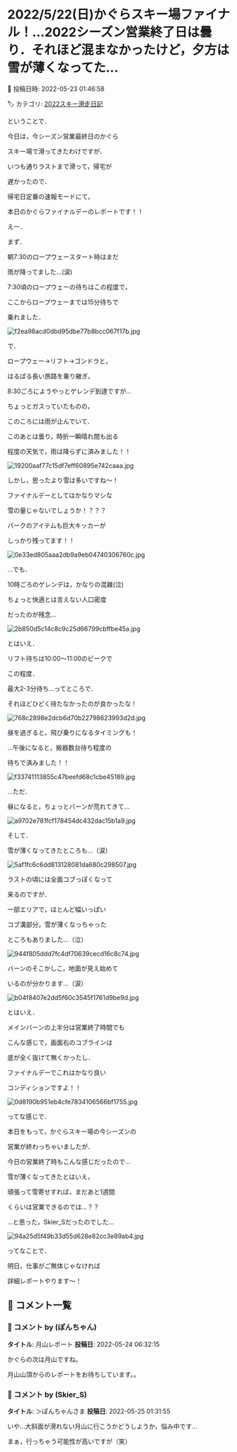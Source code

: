 # 2022/5/22(日)かぐらスキー場ファイナル！…2022シーズン営業終了日は曇り．それほど混まなかったけど，夕方は雪が薄くなってた…

📅 投稿日時: 2022-05-23 01:46:58

🏷️ カテゴリ: [2022スキー滑走日記](cc9cb73e4320f6a97af6fccc37587a61a.md)

ということで．


今日は，今シーズン営業最終日のかぐら


スキー場で滑ってきたわけですが．





いつも通りラストまで滑って，帰宅が


遅かったので．


帰宅日定番の速報モードにて，


本日のかぐらファイナルデーのレポートです！！





えー．


まず．


朝7:30のロープウェースタート時はまだ


雨が降ってました…(涙)


7:30頃のロープウェーの待ちはこの程度で，


ここからロープウェーまでは15分待ちで


乗れました．




![f2ea98acd0dbd95dbe77b8bcc067f17b.jpg](images/f2ea98acd0dbd95dbe77b8bcc067f17b.jpg)







で．


ロープウェー→リフト→ゴンドラと，


はるばる長い旅路を乗り継ぎ，


8:30ごろにようやっとゲレンデ到達ですが…


ちょっとガスっていたものの，


このころには雨が止んでいて．


このあとは曇り，時折一瞬晴れ間も出る


程度の天気で，雨は降らずに済みました！！




![19200aaf77c15df7eff60895e742caaa.jpg](images/19200aaf77c15df7eff60895e742caaa.jpg)







しかし，思ったより雪は多いですね～！


ファイナルデーとしてはかなりマシな


雪の量じゃないでしょうか！？？？


パークのアイテムも巨大キッカーが


しっかり残ってます！！




![0e33ed805aaa2db9a9eb04740306760c.jpg](images/0e33ed805aaa2db9a9eb04740306760c.jpg)







…でも．


10時ごろのゲレンデは，かなりの混雑(泣)


ちょっと快適とは言えない人口密度


だったのが残念…




![2b850d5c14c8c9c25d66799cbffbe45a.jpg](images/2b850d5c14c8c9c25d66799cbffbe45a.jpg)







とはいえ．


リフト待ちは10:00～11:00のピークで


この程度．


最大2-3分待ち…ってところで．


それほどひどく待たなかったのが良かったな！




![768c2898e2dcb6d70b22798623993d2d.jpg](images/768c2898e2dcb6d70b22798623993d2d.jpg)







昼を過ぎると，飛び乗りになるタイミングも！


…午後になると，搬器数台待ち程度の


待ちで済みました！！




![f33741113855c47beefd68c1cbe45189.jpg](images/f33741113855c47beefd68c1cbe45189.jpg)







…ただ．


昼になると，ちょっとバーンが荒れてきて…




![a9702e781fcf178454dc432dac15b1a9.jpg](images/a9702e781fcf178454dc432dac15b1a9.jpg)




そして．


雪が薄くなってきたところも…（涙）




![5af1fc6c6dd813128081da680c298507.jpg](images/5af1fc6c6dd813128081da680c298507.jpg)




ラストの頃には全面コブっぽくなって


来るのですが．


一部エリアで，ほとんど幅いっぱい


コブ溝部分，雪が薄くなっちゃった


ところもありました…（泣）




![944f805ddd7fc4df70639cecd16c8c74.jpg](images/944f805ddd7fc4df70639cecd16c8c74.jpg)




バーンのそこかしこ，地面が見え始めて


いるのが分かります…（涙）




![b04f8407e2dd5f60c3545f1761d9be9d.jpg](images/b04f8407e2dd5f60c3545f1761d9be9d.jpg)




とはいえ．


メインバーンの上半分は営業終了時間でも


こんな感じで，画面右のコブラインは


底が全く抜けて無くかったし．


ファイナルデーでこれはかなり良い


コンディションですよ！！




![0d8190b951eb4cfe7834106566bf1755.jpg](images/0d8190b951eb4cfe7834106566bf1755.jpg)







ってな感じで．


本日をもって，かぐらスキー場の今シーズンの


営業が終わっちゃいましたが．


今日の営業終了時もこんな感じだったので…


雪が薄くなってきたとはいえ，


頑張って雪寄せすれば，まだあと1週間


くらいは営業できるのでは…？？


…と思った，Skier_Sだったのでした…




![94a25d5f49b33d55d628e82cc3e89ab4.jpg](images/94a25d5f49b33d55d628e82cc3e89ab4.jpg)







ってなことで．


明日，仕事がご無体じゃなければ


詳細レポートやります～！

## 💬 コメント一覧

### 💬 コメント by (ぽんちゃん)
**タイトル**: 月山レポート
**投稿日**: 2022-05-24 06:32:15

かぐらの次は月山ですね。

月山山頂からのレポートをお待ちしています。。

### 💬 コメント by (Skier_S)
**タイトル**: ＞ぽんちゃんさま
**投稿日**: 2022-05-25 01:31:55

いや…大斜面が滑れない月山に行こうかどうしようか，悩み中です…

まぁ，行っちゃう可能性が高いですが（笑）

